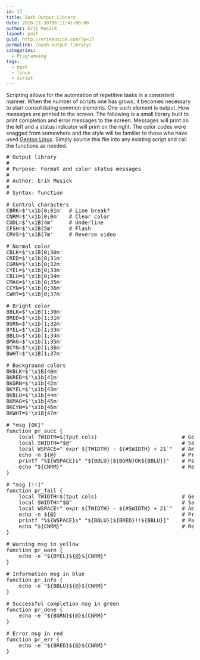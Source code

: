 ```yaml
---
id: 17
title: Bash Output Library
date: 2010-11-30T06:11:41+00:00
author: Erik Musick
layout: post
guid: http://erikmusick.com/?p=17
permalink: /bash-output-library/
categories:
  - Programming
tags:
  - bash
  - linux
  - script
---
```

Scripting allows for the automation of repetitive tasks in a consistent manner. When the number of scripts one has grows, it becomes necessary to start consolidating common elements. One such element is output. How messages are printed to the screen. The following is a small library built to print completion and error messages to the screen. Messages will print on the left and a status indicator will print on the right. The color codes were snagged from somewhere and the style will be familiar to those who have used [Gentoo Linux](http://www.gentoo.org/ "Homepage for Gentoo Linux"). Simply source this file into any existing script and call the functions as needed.

<pre># Output library
#
# Purpose: Format and color status messages
#
# Author: Erik Musick
#
# Syntax: function 

# Control characters
CBRK=$'\x1b[0;01m'  # Line break?
CNRM=$'\x1b[0;0m'   # Clear color
CUDL=$'\x1B[4m'     # Underline
CFSH=$'\x1B[5m'     # Flash
CRVS=$'\x1B[7m'     # Reverse video

# Normal color
CBLK=$'\x1B[0;30m'
CRED=$'\x1b[0;31m'
CGRN=$'\x1b[0;32m'
CYEL=$'\x1b[0;33m'
CBLU=$'\x1b[0;34m'
CMAG=$'\x1b[0;35m'
CCYN=$'\x1b[0;36m'
CWHT=$'\x1B[0;37m'

# Bright color
BBLK=$'\x1B[1;30m'
BRED=$'\x1b[1;31m'
BGRN=$'\x1b[1;32m'
BYEL=$'\x1b[1;33m'
BBLU=$'\x1b[1;34m'
BMAG=$'\x1b[1;35m'
BCYN=$'\x1b[1;36m'
BWHT=$'\x1B[1;37m'

# Background colors
BKBLK=$'\x1B[40m'
BKRED=$'\x1b[41m'
BKGRN=$'\x1b[42m'
BKYEL=$'\x1b[43m'
BKBLU=$'\x1b[44m'
BKMAG=$'\x1b[45m'
BKCYN=$'\x1b[46m'
BKWHT=$'\x1B[47m'

# "msg [OK]"
function pr_succ {
    local TWIDTH=$(tput cols)                           # Get terminal width
    local SWIDTH="$@"                                   # Save string
    local WSPACE="`expr ${TWIDTH} - ${#SWIDTH} + 21`"   # Amount of whitespace
    echo -n ${@}                                        # Print message
    printf "%${WSPACE}s" "${BBLU}[${BGRN}OK${BBLU}]"    # Pad with spaces
    echo "${CNRM}"                                      # Reset color with \n
}

# "msg [!!]"
function pr_fail {
    local TWIDTH=$(tput cols)                           # Get terminal width
    local SWIDTH="$@"                                   # Save string
    local WSPACE="`expr ${TWIDTH} - ${#SWIDTH} + 21`"   # Amount of whitespace
    echo -n ${@}                                        # Print message
    printf "%${WSPACE}s" "${BBLU}[${BRED}!!${BBLU}]"    # Pad with spaces
    echo "${CNRM}"                                      # Reset color with \n
}

# Warning msg in yellow
function pr_warn {
    echo -e "${BYEL}${@}${CNRM}"
}

# Information msg in blue
function pr_info {
    echo -e "${BBLU}${@}${CNRM}"
}

# Successful completion msg in green
function pr_done {
    echo -e "${BGRN}${@}${CNRM}"
}

# Error msg in red
function pr_err {
    echo -e "${BRED}${@}${CNRM}"
}</pre>